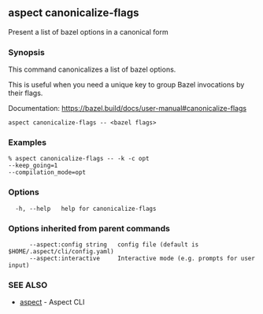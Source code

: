 ## aspect canonicalize-flags

Present a list of bazel options in a canonical form

### Synopsis

This command canonicalizes a list of bazel options.
		
This is useful when you need a unique key to group Bazel invocations by their flags.

Documentation: <https://bazel.build/docs/user-manual#canonicalize-flags>

```
aspect canonicalize-flags -- <bazel flags>
```

### Examples

```
% aspect canonicalize-flags -- -k -c opt
--keep_going=1
--compilation_mode=opt
```

### Options

```
  -h, --help   help for canonicalize-flags
```

### Options inherited from parent commands

```
      --aspect:config string   config file (default is $HOME/.aspect/cli/config.yaml)
      --aspect:interactive     Interactive mode (e.g. prompts for user input)
```

### SEE ALSO

* [aspect](aspect.md)	 - Aspect CLI

